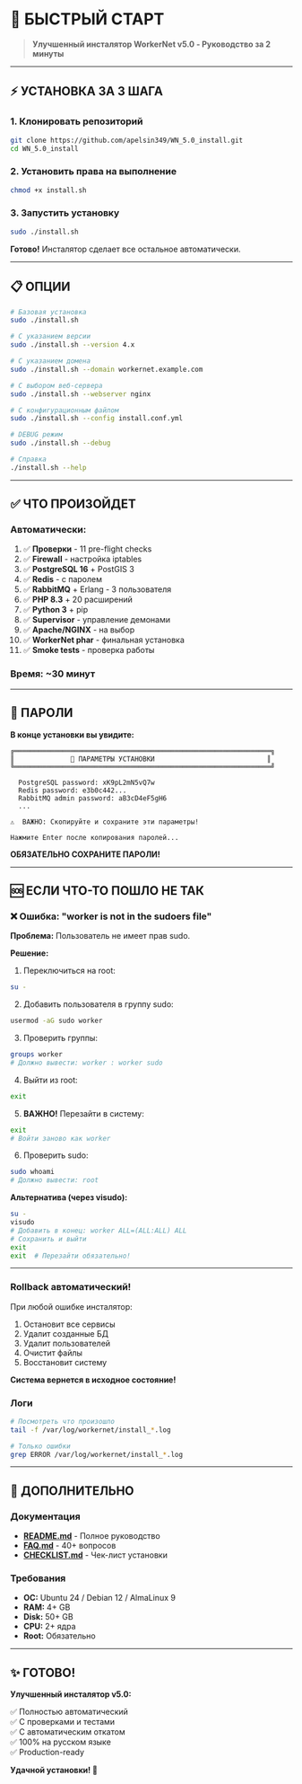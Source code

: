 # 🚀 БЫСТРЫЙ СТАРТ

> **Улучшенный инсталятор WorkerNet v5.0 - Руководство за 2 минуты**

---

## ⚡ УСТАНОВКА ЗА 3 ШАГА

### 1. Клонировать репозиторий

```bash
git clone https://github.com/apelsin349/WN_5.0_install.git
cd WN_5.0_install
```

### 2. Установить права на выполнение

```bash
chmod +x install.sh
```

### 3. Запустить установку

```bash
sudo ./install.sh
```

**Готово!** Инсталятор сделает все остальное автоматически.

---

## 📋 ОПЦИИ

```bash
# Базовая установка
sudo ./install.sh

# С указанием версии
sudo ./install.sh --version 4.x

# С указанием домена
sudo ./install.sh --domain workernet.example.com

# С выбором веб-сервера
sudo ./install.sh --webserver nginx

# С конфигурационным файлом
sudo ./install.sh --config install.conf.yml

# DEBUG режим
sudo ./install.sh --debug

# Справка
./install.sh --help
```

---

## ✅ ЧТО ПРОИЗОЙДЕТ

### Автоматически:

1. ✅ **Проверки** - 11 pre-flight checks
2. ✅ **Firewall** - настройка iptables
3. ✅ **PostgreSQL 16** + PostGIS 3
4. ✅ **Redis** - с паролем
5. ✅ **RabbitMQ** + Erlang - 3 пользователя
6. ✅ **PHP 8.3** + 20 расширений
7. ✅ **Python 3** + pip
8. ✅ **Supervisor** - управление демонами
9. ✅ **Apache/NGINX** - на выбор
10. ✅ **WorkerNet phar** - финальная установка
11. ✅ **Smoke tests** - проверка работы

### Время: ~30 минут

---

## 🔑 ПАРОЛИ

**В конце установки вы увидите:**

```
╔════════════════════════════════════════════════════════════════╗
║              🔑 ПАРАМЕТРЫ УСТАНОВКИ                            ║
╚════════════════════════════════════════════════════════════════╝

  PostgreSQL password: xK9pL2mN5vQ7w
  Redis password: e3b0c442...
  RabbitMQ admin password: aB3cD4eF5gH6
  ...

⚠️  ВАЖНО: Скопируйте и сохраните эти параметры!

Нажмите Enter после копирования паролей...
```

**ОБЯЗАТЕЛЬНО СОХРАНИТЕ ПАРОЛИ!**

---

## 🆘 ЕСЛИ ЧТО-ТО ПОШЛО НЕ ТАК

### ❌ Ошибка: "worker is not in the sudoers file"

**Проблема:** Пользователь не имеет прав sudo.

**Решение:**

1. Переключиться на root:
```bash
su -
```

2. Добавить пользователя в группу sudo:
```bash
usermod -aG sudo worker
```

3. Проверить группы:
```bash
groups worker
# Должно вывести: worker : worker sudo
```

4. Выйти из root:
```bash
exit
```

5. **ВАЖНО!** Перезайти в систему:
```bash
exit
# Войти заново как worker
```

6. Проверить sudo:
```bash
sudo whoami
# Должно вывести: root
```

**Альтернатива (через visudo):**
```bash
su -
visudo
# Добавить в конец: worker ALL=(ALL:ALL) ALL
# Сохранить и выйти
exit
exit  # Перезайти обязательно!
```

---

### Rollback автоматический!

При любой ошибке инсталятор:
1. Остановит все сервисы
2. Удалит созданные БД
3. Удалит пользователей
4. Очистит файлы
5. Восстановит систему

**Система вернется в исходное состояние!**

### Логи

```bash
# Посмотреть что произошло
tail -f /var/log/workernet/install_*.log

# Только ошибки
grep ERROR /var/log/workernet/install_*.log
```

---

## 📖 ДОПОЛНИТЕЛЬНО

### Документация

- **[README.md](README.md)** - Полное руководство
- **[FAQ.md](../FAQ.md)** - 40+ вопросов
- **[CHECKLIST.md](../CHECKLIST.md)** - Чек-лист установки

### Требования

- **ОС:** Ubuntu 24 / Debian 12 / AlmaLinux 9
- **RAM:** 4+ GB
- **Disk:** 50+ GB
- **CPU:** 2+ ядра
- **Root:** Обязательно

---

## ✨ ГОТОВО!

**Улучшенный инсталятор v5.0:**

✅ Полностью автоматический  
✅ С проверками и тестами  
✅ С автоматическим откатом  
✅ 100% на русском языке  
✅ Production-ready  

**Удачной установки! 🚀**

